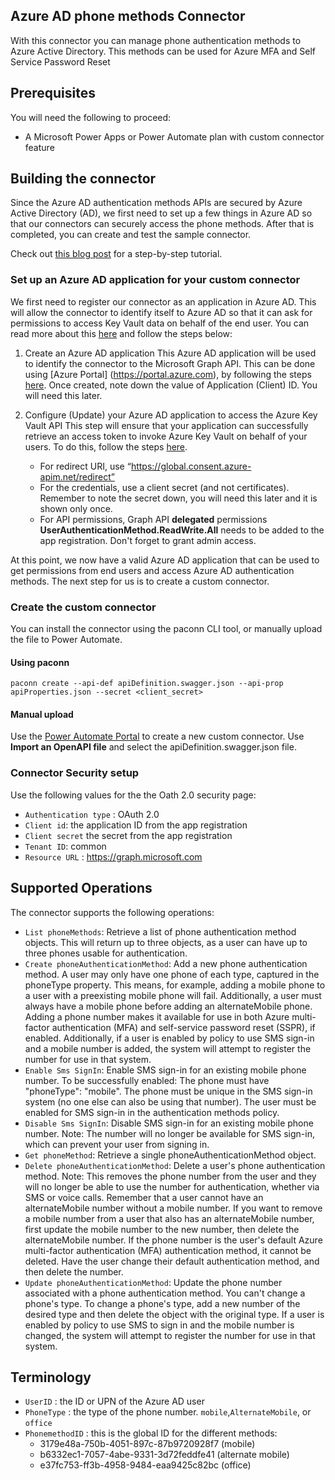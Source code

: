 
## Azure AD phone methods Connector
With this connector you can manage phone authentication methods to Azure Active Directory. This methods can be used for Azure MFA and Self Service Password Reset



## Prerequisites
You will need the following to proceed:
* A Microsoft Power Apps or Power Automate plan with custom connector feature

## Building the connector 
Since the Azure AD authentication methods APIs are secured by Azure Active Directory (AD), we first need to set up a few things in Azure AD so that our connectors can securely access the phone methods. After that is completed, you can create and test the sample connector.

Check out [this blog post](https://janbakker.tech/prepopulate-phone-methods-using-a-custom-connector-in-power-automate/) for a step-by-step tutorial.

### Set up an Azure AD application for your custom connector
We first need to register our connector as an application in Azure AD.  This will allow the connector to identify itself to Azure AD so that it can ask for permissions to access Key Vault data on behalf of the end user.  You can read more about this [here](https://docs.microsoft.com/en-us/azure/active-directory/develop/authentication-scenarios) and follow the steps below:

1. Create an Azure AD application
This Azure AD application will be used to identify the connector to the Microsoft Graph API.  This can be done using [Azure Portal] (https://portal.azure.com), by following the steps [here](https://docs.microsoft.com/en-us/azure/active-directory/develop/quickstart-register-app).  Once created, note down the value of Application (Client) ID.  You will need this later.

2. Configure (Update) your Azure AD application to access the Azure Key Vault API
This step will ensure that your application can successfully retrieve an access token to invoke Azure Key Vault on behalf of your users.  To do this, follow the steps [here](https://docs.microsoft.com/en-us/azure/active-directory/develop/quickstart-configure-app-access-web-apis).
    - For redirect URI, use “https://global.consent.azure-apim.net/redirect”
    - For the credentials, use a client secret (and not certificates).  Remember to note the secret down, you will need this later and it is shown only once.
    - For API permissions, Graph API **delegated** permissions **UserAuthenticationMethod.ReadWrite.All** needs to be added to the app registration. Don't forget to grant admin access.
   
At this point, we now have a valid Azure AD application that can be used to get permissions from end users and access Azure AD authentication methods.  The next step for us is to create a custom connector.

### Create the custom connector
You can install the connector using the paconn CLI tool, or manually upload the file to Power Automate.

#### Using paconn
```paconn
paconn create --api-def apiDefinition.swagger.json --api-prop apiProperties.json --secret <client_secret>
```

#### Manual upload
Use the [Power Automate Portal](https://flow.microsoft.com) to create a new custom connector. Use **Import an OpenAPI file** and select the apiDefinition.swagger.json file.

### Connector Security setup

Use the following values for the the Oath 2.0 security page:

* `Authentication type` : OAuth 2.0
* `Client id`: the application ID from the app registration
* `Client secret` the secret from the app registration
* `Tenant ID`: common
* `Resource URL` : https://graph.microsoft.com


## Supported Operations
The connector supports the following operations:
* `List phoneMethods`: Retrieve a list of phone authentication method objects. This will return up to three objects, as a user can have up to three phones usable for authentication.
* `Create phoneAuthenticationMethod`: Add a new phone authentication method. A user may only have one phone of each type, captured in the phoneType property. This means, for example, adding a mobile phone to a user with a preexisting mobile phone will fail. Additionally, a user must always have a mobile phone before adding an alternateMobile phone.  Adding a phone number makes it available for use in both Azure multi-factor authentication (MFA) and self-service password reset (SSPR), if enabled.  Additionally, if a user is enabled by policy to use SMS sign-in and a mobile number is added, the system will attempt to register the number for use in that system.
* `Enable Sms SignIn`: Enable SMS sign-in for an existing mobile phone number. To be successfully enabled:  The phone must have \"phoneType\": \"mobile\". The phone must be unique in the SMS sign-in system (no one else can also be using that number). The user must be enabled for SMS sign-in in the authentication methods policy.
* `Disable Sms SignIn`: Disable SMS sign-in for an existing mobile phone number.  Note: The number will no longer be available for SMS sign-in, which can prevent your user from signing in.
* `Get phoneMethod`: Retrieve a single phoneAuthenticationMethod object.
* `Delete phoneAuthenticationMethod`: Delete a user's phone authentication method.  Note: This removes the phone number from the user and they will no longer be able to use the number for authentication, whether via SMS or voice calls.  Remember that a user cannot have an alternateMobile number without a mobile number. If you want to remove a mobile number from a user that also has an alternateMobile number, first update the mobile number to the new number, then delete the alternateMobile number.  If the phone number is the user's default Azure multi-factor authentication (MFA) authentication method, it cannot be deleted. Have the user change their default authentication method, and then delete the number.
* `Update phoneAuthenticationMethod`: Update the phone number associated with a phone authentication method.  You can't change a phone's type. To change a phone's type, add a new number of the desired type and then delete the object with the original type.  If a user is enabled by policy to use SMS to sign in and the mobile number is changed, the system will attempt to register the number for use in that system.

## Terminology


* `UserID` : the ID or UPN of the Azure AD user
* `PhoneType` : the type of the phone number. `mobile`,`AlternateMobile`, or `office`
* `PhonemethodID` : this is the global ID for the different methods:
    * 3179e48a-750b-4051-897c-87b9720928f7 (mobile)
    * b6332ec1-7057-4abe-9331-3d72feddfe41 (alternate mobile)
    * e37fc753-ff3b-4958-9484-eaa9425c82bc (office)
